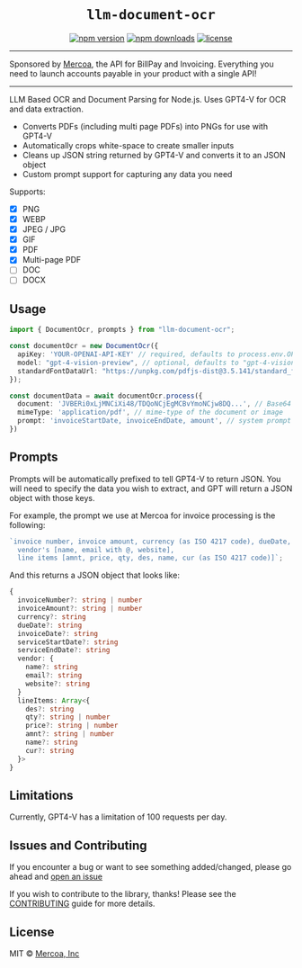 <h1 align="center"> <code>llm-document-ocr</code> </h1>

<div align="center">

[![npm version](https://img.shields.io/npm/v/llm-document-ocr.svg)](https://npmjs.org/package/llm-document-ocr "View this project on NPM")
[![npm downloads](https://img.shields.io/npm/dm/llm-document-ocr)](https://www.npmjs.com/package/llm-document-ocr)
[![license](https://img.shields.io/npm/l/llm-document-ocr)](license.md)

</div>

---

Sponsored by [Mercoa](https://mercoa.com), the API for BillPay and Invoicing. Everything you need to launch accounts payable in your product with a single API!

---

LLM Based OCR and Document Parsing for Node.js. Uses GPT4-V for OCR and data extraction.

- Converts PDFs (including multi page PDFs) into PNGs for use with GPT4-V
- Automatically crops white-space to create smaller inputs
- Cleans up JSON string returned by GPT4-V and converts it to an JSON object
- Custom prompt support for capturing any data you need

Supports:

- [x] PNG
- [x] WEBP
- [x] JPEG / JPG
- [x] GIF
- [x] PDF
- [x] Multi-page PDF
- [ ] DOC
- [ ] DOCX

## Usage

```ts
import { DocumentOcr, prompts } from "llm-document-ocr";

const documentOcr = new DocumentOcr({
  apiKey: 'YOUR-OPENAI-API-KEY' // required, defaults to process.env.OPENAI_API_KEY
  model: "gpt-4-vision-preview", // optional, defaults to "gpt-4-vision-preview"
  standardFontDataUrl: "https://unpkg.com/pdfjs-dist@3.5.141/standard_fonts/" // optional, defaults to "https://unpkg.com/pdfjs-dist@3.5.141/standard_fonts/". You can use the systems fonts or the fonts under ./node_modules/pdfjs-dist/standard_fonts/ as well.
});

const documentData = await documentOcr.process({
  document: 'JVBERi0xLjMNCiXi48/TDQoNCjEgMCBvYmoNCjw8DQ...', // Base64 String, Base64 URI, or Buffer
  mimeType: 'application/pdf', // mime-type of the document or image
  prompt: 'invoiceStartDate, invoiceEndDate, amount', // system prompt for data extraction. See examples below.
})
```

## Prompts

Prompts will be automatically prefixed to tell GPT4-V to return JSON. You will need to specify the data you wish to extract, and GPT will return a JSON object with those keys.

For example, the prompt we use at Mercoa for invoice processing is the following:

```js
`invoice number, invoice amount, currency (as ISO 4217 code), dueDate, invoiceDate, serviceStartDate, serviceEndDate,
  vendor's [name, email with @, website],
  line items [amnt, price, qty, des, name, cur (as ISO 4217 code)]`;
```

And this returns a JSON object that looks like:

```ts
{
  invoiceNumber?: string | number
  invoiceAmount?: string | number
  currency?: string
  dueDate?: string
  invoiceDate?: string
  serviceStartDate?: string
  serviceEndDate?: string
  vendor: {
    name?: string
    email?: string
    website?: string
  }
  lineItems: Array<{
    des?: string
    qty?: string | number
    price?: string | number
    amnt?: string | number
    name?: string
    cur?: string
  }>
}
```

## Limitations

Currently, GPT4-V has a limitation of 100 requests per day.

## Issues and Contributing

If you encounter a bug or want to see something added/changed, please go ahead
and
[open an issue](https://github.com/mercoa-finance/llm-document-ocr/issues/new)

If you wish to contribute to the library, thanks! Please see the [CONTRIBUTING](https://github.com/mercoa-finance/llm-document-ocr/blob/main/CONTRIBUTING.md) guide for more details.

## License

MIT © [Mercoa, Inc](https://mercoa.com/)
